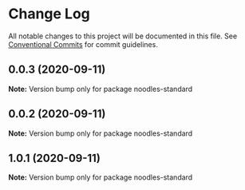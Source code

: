 # Change Log

All notable changes to this project will be documented in this file.
See [Conventional Commits](https://conventionalcommits.org) for commit guidelines.

## 0.0.3 (2020-09-11)

**Note:** Version bump only for package noodles-standard





## 0.0.2 (2020-09-11)

**Note:** Version bump only for package noodles-standard





## 1.0.1 (2020-09-11)

**Note:** Version bump only for package noodles-standard
